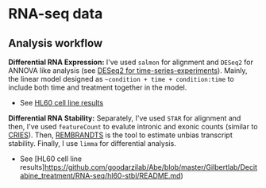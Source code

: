 # RNA-seq data 

## Analysis workflow 
**Differential RNA Expression:** I've used `salmon` for alignment and `DESeq2` for ANNOVA like analysis (see [DESeq2 for time-series-experiments](http://bioconductor.org/packages/devel/bioc/vignettes/DESeq2/inst/doc/DESeq2.html#time-series-experiments.)). Mainly, the linear model designed as `~condition + time + condition:time` to include both time and treatment together in the model. 
- See [HL60 cell line results](https://github.com/goodarzilab/Abe/blob/master/Gilbertlab/Decitabine_treatment/RNA-seq/hl60-exp/README.md)

**Differential RNA Stability:** Separately, I've used `STAR` for alignment and then, I've used `featureCount` to evalute intronic and exonic counts (similar to [CRIES](https://github.com/csglab/CRIES)). Then, [REMBRANDTS](https://github.com/csglab/REMBRANDTS) is the tool to estimate unbias transcript stability. Finally, I use `limma` for differential analysis. 
- See [HL60 cell line results]https://github.com/goodarzilab/Abe/blob/master/Gilbertlab/Decitabine_treatment/RNA-seq/hl60-stbl/README.md)
